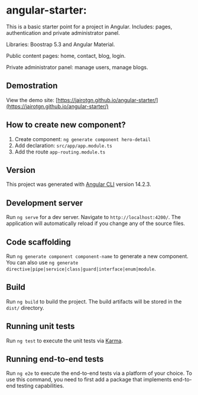 # angular-starter: 

This is a basic starter point for a project in Angular. Includes: pages, authentication and private administrator panel. 

Libraries: Boostrap 5.3 and Angular Material.

Public content pages: home, contact, blog, login.

Private administrator panel: manage users, manage blogs.

## Demostration

View the demo site: [https://jairotgn.github.io/angular-starter/](https://jairotgn.github.io/angular-starter/)

## How to create new component?

1. Create component: `ng generate component hero-detail` 
2. Add declaration: `src/app/app.module.ts`
3. Add the route `app-routing.module.ts`

## Version 

This project was generated with [Angular CLI](https://github.com/angular/angular-cli) version 14.2.3.

## Development server

Run `ng serve` for a dev server. Navigate to `http://localhost:4200/`. The application will automatically reload if you change any of the source files.

## Code scaffolding

Run `ng generate component component-name` to generate a new component. You can also use `ng generate directive|pipe|service|class|guard|interface|enum|module`.

## Build

Run `ng build` to build the project. The build artifacts will be stored in the `dist/` directory.

## Running unit tests

Run `ng test` to execute the unit tests via [Karma](https://karma-runner.github.io).

## Running end-to-end tests

Run `ng e2e` to execute the end-to-end tests via a platform of your choice. To use this command, you need to first add a package that implements end-to-end testing capabilities.

